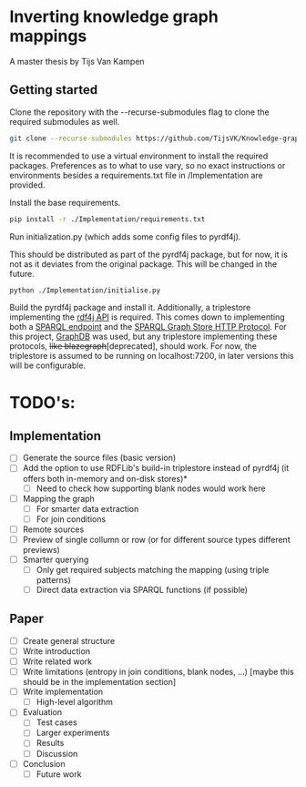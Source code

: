 # Inverting knowledge graph mappings

A master thesis by Tijs Van Kampen

## Getting started

Clone the repository with the --recurse-submodules flag to clone the required submodules as well.

```bash
git clone --recurse-submodules https://github.com/TijsVK/Knowledge-graphs-inversion
```

It is recommended to use a virtual environment to install the required packages. Preferences as to what to use vary, so no exact instructions or environments besides a requirements.txt file in /Implementation are provided.

Install the base requirements.

```bash
pip install -r ./Implementation/requirements.txt
```

Run initialization.py (which adds some config files to pyrdf4j).

This should be distributed as part of the pyrdf4j package, but for now, it is not as it deviates from the original package. This will be changed in the future.

```bash
python ./Implementation/initialise.py
```

Build the pyrdf4j package and install it. Additionally, a triplestore implementing the [rdf4j API](https://rdf4j.org/documentation/reference/rest-api/) is required. This comes down to implementing both a [SPARQL endpoint](https://www.w3.org/TR/sparql11-protocol/) and the [SPARQL Graph Store HTTP Protocol](https://www.w3.org/TR/sparql11-http-rdf-update/). For this project, [GraphDB](https://graphdb.ontotext.com/) was used, but any triplestore implementing these protocols, ~~like blazegraph~~[deprecated], should work. For now, the triplestore is assumed to be running on localhost:7200, in later versions this will be configurable.


# TODO's:
## Implementation
- [ ] Generate the source files (basic version)
- [ ] Add the option to use RDFLib's build-in triplestore instead of pyrdf4j (it offers both in-memory and on-disk stores)*
  - [ ] Need to check how supporting blank nodes would work here
- [ ] Mapping the graph 
  - [ ] For smarter data extraction
  - [ ] For join conditions
- [ ] Remote sources
- [ ] Preview of single collumn or row (or for different source types different previews)
- [ ] Smarter querying
  - [ ] Only get required subjects matching the mapping (using triple patterns)
  - [ ] Direct data extraction via SPARQL functions (if possible)

## Paper
- [ ] Create general structure
- [ ] Write introduction
- [ ] Write related work
- [ ] Write limitations (entropy in join conditions, blank nodes, ...) [maybe this should be in the implementation section]
- [ ] Write implementation
  - [ ] High-level algorithm
- [ ] Evaluation
  - [ ] Test cases
  - [ ] Larger experiments
  - [ ] Results
  - [ ] Discussion
- [ ] Conclusion
  - [ ] Future work